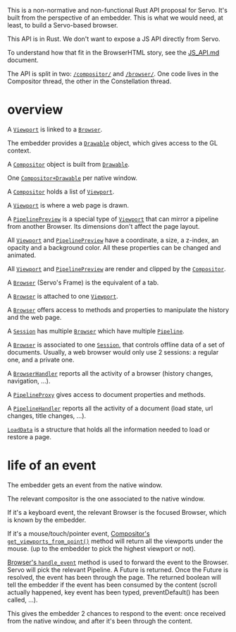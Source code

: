 This is a non-normative and non-functional Rust API proposal for Servo.
It's built from the perspective of an embedder. This is what we would need, at
least, to build a Servo-based browser.

This API is in Rust. We don't want to expose a JS API directly from Servo.

To understand how that fit in the BrowserHTML story, see the [JS_API.md](JS_API.md) document.

The API is split in two: [`/compositor/`](servo_traits/compositor)
and [`/browser/`](servo_traits/browser).
One code lives in the Compositor thread, the other in the Constellation thread.

# overview

A [`Viewport`](servo_traits/compositor/viewport.rs) is linked to a [`Browser`](servo_traits/browser/browser.rs).

The embedder provides a [`Drawable`](servo_traits/compositor/compositor.rs) object, which gives access to the GL context.

A [`Compositor`](servo_traits/compositor/compositor.rs) object is built from [`Drawable`](servo_traits/compositor/compositor.rs).

One [`Compositor+Drawable`](servo_traits/compositor/compositor.rs) per native window.

A [`Compositor`](servo_traits/compositor/compositor.rs) holds a list of [`Viewport`](servo_traits/compositor/viewport.rs).

A [`Viewport`](servo_traits/compositor/viewport.rs) is where a web page is drawn.

A [`PipelinePreview`](servo_traits/compositor/compositor.rs) is a special type of [`Viewport`](servo_traits/compositor/viewport.rs) that can mirror a pipeline from another Browser. Its dimensions don't affect the page layout.

All [`Viewport`](servo_traits/compositor/viewport.rs) and [`PipelinePreview`](servo_traits/compositor/compositor.rs) have a coordinate, a size, a z-index, an opacity and a background color. All these properties can be changed and animated.

All [`Viewport`](servo_traits/compositor/viewport.rs) and [`PipelinePreview`](servo_traits/compositor/compositor.rs) are render and clipped by the [`Compositor`](servo_traits/compositor/compositor.rs).

A [`Browser`](servo_traits/browser/browser.rs) (Servo's Frame) is the equivalent of a tab.

A [`Browser`](servo_traits/browser/browser.rs) is attached to one [`Viewport`](servo_traits/compositor/compositor.rs).

A [`Browser`](servo_traits/browser/browser.rs) offers access to methods and properties to manipulate the history and the web page.

A [`Session`](servo_traits/browser/session.rs) has multiple [`Browser`](servo_traits/browser/browser.rs) which have multiple [`Pipeline`](servo_traits/browser/pipeline.rs).

A [`Browser`](servo_traits/browser/browser.rs) is associated to one [`Session`](servo_traits/browser/session.rs), that controls offline data of a set of documents. Usually, a web browser would only use 2 sessions: a regular one, and a private one.

A [`BrowserHandler`](servo_traits/browser/browser.rs) reports all the activity of a browser (history changes, navigation, …).

A [`PipelineProxy`](servo_traits/browser/pipeline.rs) gives access to document properties and methods.

A [`PipelineHandler`](servo_traits/browser/pipeline.rs) reports all the activity of a document (load state, url changes, title changes, …).

[`LoadData`](servo_traits/browser/load_data.rs) is a structure that holds all the information needed to load or restore a page.

# life of an event

The embedder gets an event from the native window.

The relevant compositor is the one associated to the native window.

If it's a keyboard event, the relevant Browser is the focused Browser, which is
known by the embedder.

If it's a mouse/touch/pointer event, [Compositor's `get_viewports_from_point()`](servo_traits/compositor/compositor.rs)
method will return all the viewports under the mouse.  (up to the embedder to
pick the highest viewport or not).

[Browser's `handle_event`](servo_traits/browser/browser.rs) method is used to forward the event to the Browser.
Servo will pick the relevant Pipeline.  A Future is returned. Once the Future
is resolved, the event has been through the page. The returned boolean will
tell the embedder if the event has been consumed by the content (scroll
actually happened, key event has been typed, preventDefault() has been called,
…).

This gives the embedder 2 chances to respond to the event: once received from
the native window, and after it's been through the content.
